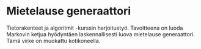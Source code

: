 # Mietelause generaattori
Tietorakenteet ja algoritmit -kurssin harjoitustyö.
Tavoitteena on luoda Markovin ketjua hyödyntäen laskennallisesti luova mietelause generaattori.
Tämä virke on muokattu kotikoneella.
